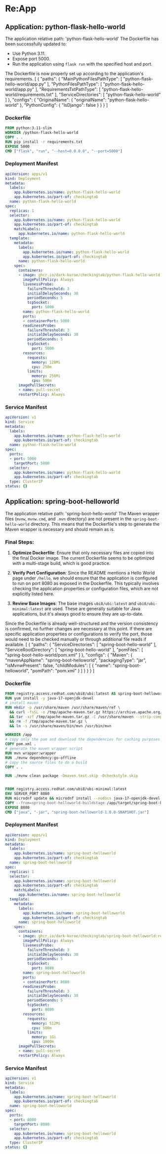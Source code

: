 # Re:App
## Application: python-flask-hello-world
The application relative path: 'python-flask-hello-world'
The Dockerfile has been successfully updated to:

- Use Python 3.11.
- Expose port 5000.
- Run the application using `flask run` with the specified host and port.

The Dockerfile is now properly set up according to the application's requirements.
[
  {
    "paths": {
      "MainPythonFilesPathType": [
        "python-flask-hello-world/app.py"
      ],
      "PythonFilesPathType": [
        "python-flask-hello-world/app.py"
      ],
      "RequirementsTxtPathType": [
        "python-flask-hello-world/requirements.txt"
      ],
      "ServiceDirectories": [
        "python-flask-hello-world"
      ]
    },
    "configs": {
      "OriginalName": {
        "originalName": "python-flask-hello-world"
      },
      "PythonConfig": {
        "IsDjango": false
      }
    }
  }
]
### Dockerfile
```Dockerfile
FROM python:3.11-slim
WORKDIR /python-flask-hello-world
COPY . .
RUN pip install -r requirements.txt
EXPOSE 5000
CMD ["flask", "run", "--host=0.0.0.0", "--port=5000"]
```
### Deployment Manifest
```yaml
apiVersion: apps/v1
kind: Deployment
metadata:
  labels:
    app.kubernetes.io/name: python-flask-hello-world
    app.kubernetes.io/part-of: checkingtab
  name: python-flask-hello-world
spec:
  replicas: 1
  selector:
    app.kubernetes.io/name: python-flask-hello-world
    app.kubernetes.io/part-of: checkingtab
    matchLabels:
      app.kubernetes.io/name: python-flask-hello-world
  template:
    metadata:
      labels:
        app.kubernetes.io/name: python-flask-hello-world
        app.kubernetes.io/part-of: checkingtab
      name: python-flask-hello-world
    spec:
      containers:
      - image: ghcr.io/dark-kuroe/checkingtab/python-flask-hello-world:re-app-7c4388
        imagePullPolicy: Always
        livenessProbe:
          failureThreshold: 3
          initialDelaySeconds: 30
          periodSeconds: 5
          tcpSocket:
            port: 5000
        name: python-flask-hello-world
        ports:
        - containerPort: 5000
        readinessProbe:
          failureThreshold: 3
          initialDelaySeconds: 30
          periodSeconds: 5
          tcpSocket:
            port: 5000
        resources:
          requests:
            memory: 128Mi
            cpu: 250m
          limits:
            memory: 256Mi
            cpu: 500m
      imagePullSecrets:
      - name: pull-secret
      restartPolicy: Always

```
### Service Manifest
```yaml
apiVersion: v1
kind: Service
metadata:
  labels:
    app.kubernetes.io/name: python-flask-hello-world
    app.kubernetes.io/part-of: checkingtab
  name: python-flask-hello-world
spec:
  ports:
  - port: 5000
    targetPort: 5000
  selector:
    app.kubernetes.io/name: python-flask-hello-world
    app.kubernetes.io/part-of: checkingtab
  type: ClusterIP
status: {}

```


## Application: spring-boot-helloworld
The application relative path: 'spring-boot-hello-world'
The Maven wrapper files (`mvnw`, `mvnw.cmd`, and `.mvn` directory) are not present in the `spring-boot-hello-world` directory. This means that the Dockerfile's step to generate the Maven wrapper is necessary and should remain as is.

### Final Steps:

1. **Optimize Dockerfile**: Ensure that only necessary files are copied into the final Docker image. The current Dockerfile seems to be optimized with a multi-stage build, which is good practice.

2. **Verify Port Configuration**: Since the README mentions a Hello World page under `/hello`, we should ensure that the application is configured to run on port 8080 as exposed in the Dockerfile. This typically involves checking the application properties or configuration files, which are not explicitly listed here.

3. **Review Base Images**: The base images `ubi8/ubi:latest` and `ubi8/ubi-minimal:latest` are used. These are generally suitable for Java applications, but it's always good to ensure they are up-to-date.

Since the Dockerfile is already well-structured and the version consistency is confirmed, no further changes are necessary at this point. If there are specific application properties or configurations to verify the port, those would need to be checked manually or through additional file reads if available.
[
  {
    "paths": {
      "ServiceDirectories": [
        "spring-boot-hello-world"
      ],
      "ServiceRootDirectory": [
        "spring-boot-hello-world"
      ],
      "pomFiles": [
        "spring-boot-hello-world/pom.xml"
      ]
    },
    "configs": {
      "Maven": {
        "mavenAppName": "spring-boot-helloworld",
        "packagingType": "jar",
        "isMvnwPresent": false,
        "childModules": [
          {
            "name": "spring-boot-helloworld",
            "pomPath": "pom.xml"
          }
        ]
      }
    }
  }
]
### Dockerfile
```Dockerfile
FROM registry.access.redhat.com/ubi8/ubi:latest AS spring-boot-helloworld-buildstage
RUN yum install -y java-17-openjdk-devel
# install maven
RUN mkdir -p /usr/share/maven /usr/share/maven/ref \
  && curl -fsSL -o /tmp/apache-maven.tar.gz https://archive.apache.org/dist/maven/maven-3/3.8.4/binaries/apache-maven-3.8.4-bin.tar.gz \
  && tar -xzf /tmp/apache-maven.tar.gz -C /usr/share/maven --strip-components=1 \
  && rm -f /tmp/apache-maven.tar.gz \
  && ln -s /usr/share/maven/bin/mvn /usr/bin/mvn

WORKDIR /app
# copy only the pom and download the dependencies for caching purposes
COPY pom.xml .
# generate the maven wrapper script
RUN mvn wrapper:wrapper
RUN ./mvnw dependency:go-offline
# copy the source files to do a build
COPY . .

RUN ./mvnw clean package -Dmaven.test.skip -Dcheckstyle.skip


FROM registry.access.redhat.com/ubi8/ubi-minimal:latest
ENV SERVER_PORT 8080
RUN microdnf update && microdnf install --nodocs java-17-openjdk-devel && microdnf clean all
COPY --from=spring-boot-helloworld-buildstage /app/target/spring-boot-helloworld-1.0.0-SNAPSHOT.jar .
EXPOSE 8080
CMD ["java", "-jar", "spring-boot-helloworld-1.0.0-SNAPSHOT.jar"]
```
### Deployment Manifest
```yaml
apiVersion: apps/v1
kind: Deployment
metadata:
  labels:
    app.kubernetes.io/name: spring-boot-helloworld
    app.kubernetes.io/part-of: checkingtab
  name: spring-boot-helloworld
spec:
  replicas: 1
  selector:
    app.kubernetes.io/name: spring-boot-helloworld
    app.kubernetes.io/part-of: checkingtab
    matchLabels:
      app.kubernetes.io/name: spring-boot-helloworld
  template:
    metadata:
      labels:
        app.kubernetes.io/name: spring-boot-helloworld
        app.kubernetes.io/part-of: checkingtab
      name: spring-boot-helloworld
    spec:
      containers:
      - image: ghcr.io/dark-kuroe/checkingtab/spring-boot-helloworld:re-app-7c4388
        imagePullPolicy: Always
        livenessProbe:
          failureThreshold: 3
          initialDelaySeconds: 30
          periodSeconds: 5
          tcpSocket:
            port: 8080
        name: spring-boot-helloworld
        ports:
        - containerPort: 8080
        readinessProbe:
          failureThreshold: 3
          initialDelaySeconds: 30
          periodSeconds: 5
          tcpSocket:
            port: 8080
        resources:
          requests:
            memory: 512Mi
            cpu: 500m
          limits:
            memory: 1Gi
            cpu: 1000m
      imagePullSecrets:
      - name: pull-secret
      restartPolicy: Always

```
### Service Manifest
```yaml
apiVersion: v1
kind: Service
metadata:
  labels:
    app.kubernetes.io/name: spring-boot-helloworld
    app.kubernetes.io/part-of: checkingtab
  name: spring-boot-helloworld
spec:
  ports:
  - port: 8080
    targetPort: 8080
  selector:
    app.kubernetes.io/name: spring-boot-helloworld
    app.kubernetes.io/part-of: checkingtab
  type: ClusterIP
status: {}

```
